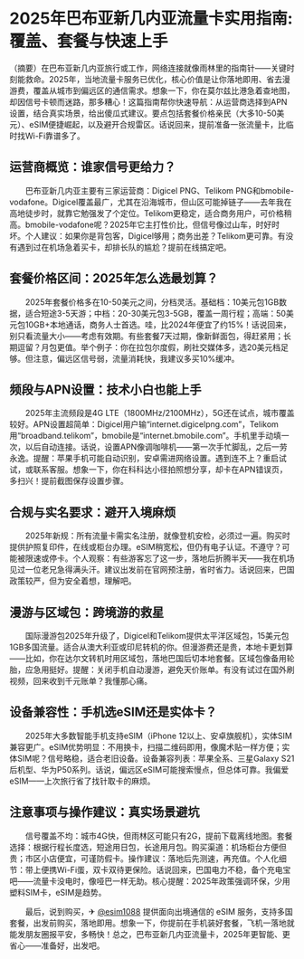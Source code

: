 # 2025年巴布亚新几内亚流量卡实用指南:覆盖、套餐与快速上手

（摘要）在巴布亚新几内亚旅行或工作，网络连接就像雨林里的指南针——关键时刻能救命。2025年，当地流量卡服务已优化，核心价值是让你落地即用、省去漫游费，覆盖从城市到偏远区的通信需求。想象一下，你在莫尔兹比港急着查地图，却因信号卡顿而迷路，那多糟心！这篇指南帮你快速导航：从运营商选择到APN设置，结合真实场景，给出傻瓜式建议。要点包括套餐价格亲民（大多10-50美元）、eSIM便捷崛起，以及避开合规雷区。话说回来，提前准备一张流量卡，比临时找Wi-Fi靠谱多了。

## 运营商概览：谁家信号更给力？
　　巴布亚新几内亚主要有三家运营商：Digicel PNG、Telikom PNG和bmobile-vodafone。Digicel覆盖最广，尤其在沿海城市，但山区可能掉链子——去年我在高地徒步时，就靠它勉强发了个定位。Telikom更稳定，适合商务用户，可价格稍高。bmobile-vodafone呢？2025年它主打性价比，但信号像过山车，时好时坏。个人建议：如果你是背包客，Digicel够用；商务出差？Telikom更可靠。有没有遇到过在机场急着买卡，却排长队的尴尬？提前在线搞定吧。

## 套餐价格区间：2025年怎么选最划算？
　　2025年套餐价格多在10-50美元之间，分档灵活。基础档：10美元包1GB数据，适合短途3-5天游；中档：20-30美元包3-5GB，覆盖一周行程；高端：50美元包10GB+本地通话，商务人士首选。哇，比2024年便宜了约15%！话说回来，别只看流量大小——考虑有效期。有些套餐7天过期，像新鲜面包，得赶紧用；长期逗留？月包更值。举个例子：你在拉包尔度假，刷社交媒体多，选20美元档足够。但注意，偏远区信号弱，流量消耗快，我建议多买10%缓冲。

## 频段与APN设置：技术小白也能上手
　　2025年主流频段是4G LTE（1800MHz/2100MHz），5G还在试点，城市覆盖较好。APN设置超简单：Digicel用户输“internet.digicelpng.com”，Telikom用“broadband.telikom”，bmobile是“internet.bmobile.com”。手机里手动填一次，以后自动连接。话说，设置APN像调咖啡机——第一次手忙脚乱，之后一劳永逸。提醒：苹果手机可能自动识别，安卓需进网络设置。遇到连不上？重启试试，或联系客服。想象一下，你在科科达小径拍照想分享，却卡在APN错误页，多扫兴！提前截图保存设置步骤。

## 合规与实名要求：避开入境麻烦
　　2025年新规：所有流量卡需实名注册，就像登机安检，必须过一遍。购买时提供护照复印件，在线或柜台办理。eSIM稍宽松，但仍有电子认证。不遵守？可能被限速或停卡。个人观察：有些游客忘了这一步，落地后折腾半天——我在机场见过一位老兄急得满头汗。建议出发前在官网预注册，省时省力。话说回来，巴国政策较严，但为安全着想，理解吧。

## 漫游与区域包：跨境游的救星
　　国际漫游包2025年升级了，Digicel和Telikom提供太平洋区域包，15美元包1GB多国流量。适合从澳大利亚或印尼转机的你。但漫游费还是贵，本地卡更划算——比如，你在达尔文转机时用区域包，落地巴国后切本地套餐。区域包像备用轮胎，应急用挺好。提醒：关闭手机自动漫游，避免天价账单。有没有试过在国外刷视频，回来收到千元账单？我懂那心痛。

## 设备兼容性：手机选eSIM还是实体卡？
　　2025年大多数智能手机支持eSIM（iPhone 12以上、安卓旗舰机），实体SIM兼容更广。eSIM优势明显：不用换卡，扫描二维码即用，像魔术贴一样方便；实体SIM呢？信号略稳，适合老旧设备。设备兼容列表：苹果全系、三星Galaxy S21后机型、华为P50系列。话说，偏远区eSIM可能搜索慢点，但总体可靠。我偏爱eSIM——上次旅行省了找针取卡的麻烦。

## 注意事项与操作建议：真实场景避坑
　　信号覆盖不均：城市4G快，但雨林区可能只有2G，提前下载离线地图。套餐选择：根据行程长度选，短途用日包，长途用月包。购买渠道：机场柜台方便但贵；市区小店便宜，可谨防假卡。操作建议：落地后先测速，再充值。个人化细节：带上便携Wi-Fi蛋，双卡双待更保险。话说回来，巴国电力不稳，备个充电宝吧——流量卡没电时，像哑巴一样无助。核心提醒：2025年政策强调环保，少用塑料SIM卡，eSIM是趋势。

　　最后，说到购买，✈ [@esim1088](https://t.me/s/esim1088) 提供面向出境通信的 eSIM 服务，支持多国套餐，出发前购买，落地即用。想象一下，你提前在手机装好套餐，飞机一落地就能发朋友圈报平安，多畅快！总之，巴布亚新几内亚流量卡，2025年更智能、更省心——准备好，出发吧。